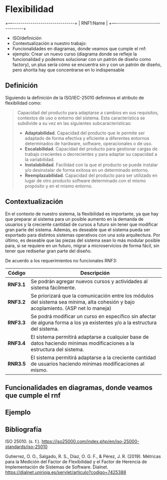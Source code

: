 # Flexibilidad

+—-------------------------------+
|           RNF1:Name            |
+—-------------------------------+

- ISO/definición
- Contextualización a nuestro trabajo:
- Funcionalidades en diagramas, donde veamos que cumple el rnf:
- ejemplo: Crear un nuevo curso (diagrama donde se refleje la funcionalidad y podemos solucionar con un patrón de diseño como factory), un plus sería cómo se encuentra sin y con un patrón de diseño, pero ahorita hay que concentrarse en lo indispensable

## Definición

Siguiendo la definición de la ISO/IEC-25010 definimos el atributo de flexibilidad como:

>Capacidad del producto para adaptarse a cambios en sus requisitos, contextos de uso o entorno del sistema. Esta característica se subdivide a su vez en las siguientes subcaracterísticas:
>
>- **Adaptabilidad**. Capacidad del producto que le permite ser adaptado de forma efectiva y eficiente a diferentes entornos determinados de hardware, software, operacionales o de uso.
>- **Escalabilidad**. Capacidad del producto para gestionar cargas de trabajo crecientes o decrecientes y para adaptar su capacidad a la variabilidad.
>- **Instalabilidad**. Facilidad con la que el producto se puede instalar y/o desinstalar de forma exitosa en un determinado entorno.
>- **Reemplazabilidad**. Capacidad del producto para ser utilizado en lugar de otro producto software determinado con el mismo propósito y en el mismo entorno.

## Contextualización

En el contexto de nuestro sistema, la flexibilidad es importante, ya que hay que preparar al sistema para un posible aumento en la demanda de usuarios y la creciente cantidad de cursos a futuro sin tener que modificar gran parte del sistema. Además, es deseable que el sistema pueda ser exportado para distintos sistemas operativos con una sola arquitectura. Por último, es deseable que las piezas del sistema sean lo más modular posible para, si se requiere en un futuro, migrar a microservicios de forma fácil, sin tener que rediseñar gran parte del diseño.

De acuerdo a los requerimientos no funcionales RNF3:

| Código | Descripción |
|--------|-------------|
| **RNF3.1** | Se podrán agregar nuevos cursos y actividades al sistema fácilmente. |
| **RNF3.2** | Se priorizará que la comunicación entre los módulos del sistema sea mínima, alta cohesión y bajo acoplamiento. (ASP net lo maneja) |
| **RNF3.3** | Se podrá modificar un curso en específico sin afectar de alguna forma a los ya existentes y/o a la estructura del sistema. |
| **RNF3.4** | El sistema permitirá adaptarse a cualquier base de datos haciendo mínimas modificaciones a la estructura del sistema. |
| **RNR3.5** | El sistema permitirá adaptarse a la creciente cantidad de usuarios haciendo mínimas modificaciones al mismo. |

## Funcionalidades en diagramas, donde veamos que cumple el rnf

## Ejemplo

## Bibliografía

ISO 25010. (s. f.). <https://iso25000.com/index.php/en/iso-25000-standards/iso-25010>

Gutierrez, O. O., Salgado, R. S., Díaz, O. G. F., & Pérez, J. R. (2019). Métricas para la Medición del Factor de Flexibilidad y el Factor de Herencia de Implementación de Sistemas de Software. Dialnet. <https://dialnet.unirioja.es/servlet/articulo?codigo=7425388>
